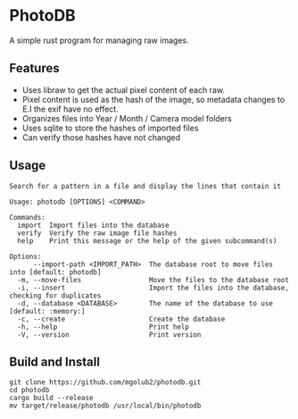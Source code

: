 # PhotoDB

A simple rust program for managing raw images.

## Features

* Uses libraw to get the actual pixel content of each raw.
* Pixel content is used as the hash of the image, so metadata changes to E.I the exif have no effect.
* Organizes files into Year / Month / Camera model folders
* Uses sqlite to store the hashes of imported files
* Can verify those hashes have not changed

## Usage
```plaintext
Search for a pattern in a file and display the lines that contain it

Usage: photodb [OPTIONS] <COMMAND>

Commands:
  import  Import files into the database
  verify  Verify the raw image file hashes
  help    Print this message or the help of the given subcommand(s)

Options:
      --import-path <IMPORT_PATH>  The database root to move files into [default: photodb]
  -m, --move-files                 Move the files to the database root
  -i, --insert                     Import the files into the database, checking for duplicates
  -d, --database <DATABASE>        The name of the database to use [default: :memory:]
  -c, --create                     Create the database
  -h, --help                       Print help
  -V, --version                    Print version
```

## Build and Install
```shell
git clone https://github.com/mgolub2/photodb.git
cd photodb
cargo build --release
mv target/release/photodb /usr/local/bin/photodb
```